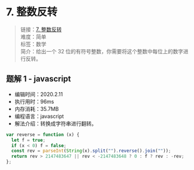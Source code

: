# 7. 整数反转

> 链接：[7. 整数反转](https://leetcode-cn.com/problems/reverse-integer/)  
> 难度：简单  
> 标签：数学  
> 简介：给出一个 32 位的有符号整数，你需要将这个整数中每位上的数字进行反转。

## 题解 1 - javascript

- 编辑时间：2020.2.11
- 执行用时：96ms
- 内存消耗：35.7MB
- 编程语言：javascript
- 解法介绍：转换成字符串进行翻转。

```javascript
var reverse = function (x) {
  let f = true;
  if (x < 0) f = false;
  const rev = parseInt(String(x).split("").reverse().join(""));
  return rev > 2147483647 || rev < -2147483648 ? 0 : f ? rev : -rev;
};
```

